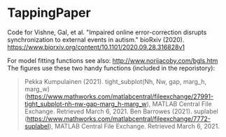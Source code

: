# TappingPaper
Code for Vishne, Gal, et al. "Impaired online error-correction disrupts synchronization to external events in autism." bioRxiv (2020).
https://www.biorxiv.org/content/10.1101/2020.09.28.316828v1

For model fitting functions see also: http://www.norijacoby.com/bgls.htm
The figures use these two handy functions (included in the reporistory):
> Pekka Kumpulainen (2021). tight_subplot(Nh, Nw, gap, marg_h, marg_w) (https://www.mathworks.com/matlabcentral/fileexchange/27991-tight_subplot-nh-nw-gap-marg_h-marg_w), MATLAB Central File Exchange. Retrieved March 6, 2021.
> Ben Barrowes (2021). suplabel (https://www.mathworks.com/matlabcentral/fileexchange/7772-suplabel), MATLAB Central File Exchange. Retrieved March 6, 2021.
